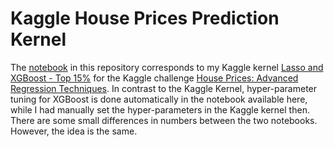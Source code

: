 # Kaggle House Prices Prediction Kernel

The [notebook](kernel.ipynb) in this repository corresponds to my Kaggle kernel [Lasso and XGBoost - Top 15%](https://www.kaggle.com/jonhar/lasso-and-xgboost-top-15) for the Kaggle challenge [House Prices: Advanced Regression Techniques](https://www.kaggle.com/c/house-prices-advanced-regression-techniques/). In contrast to the Kaggle Kernel, hyper-parameter tuning for XGBoost is done automatically in the notebook available here, while I had manually set the hyper-parameters in the Kaggle kernel then. There are some small differences in numbers between the two notebooks. However, the idea is the same.